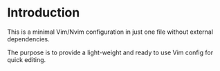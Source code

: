 # Introduction

This is a minimal Vim/Nvim configuration in just one file without external dependencies.

The purpose is to provide a light-weight and ready to use Vim config for quick editing.
